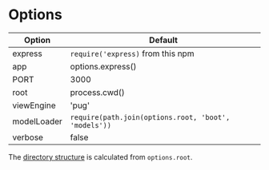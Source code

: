 # Options

| Option  | Default |
|---|---|
| express | `require('express)` from this npm |
| app | options.express() |
| PORT | 3000 |
| root | process.cwd() |
| viewEngine | 'pug' |
| modelLoader | `require(path.join(options.root, 'boot', 'models'))` |
| verbose | false |

The [directory structure](/mvc-express/folders) is calculated from `options.root`.
